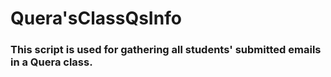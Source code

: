 # Quera'sClassQsInfo

### This script is used for gathering all students' submitted emails in a Quera class.